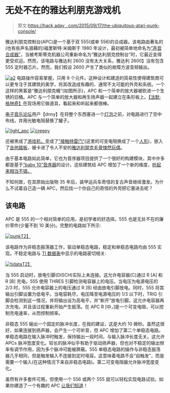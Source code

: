 # 无处不在的雅达利朋克游戏机

> 原文:[https://hack aday . com/2015/09/17/the-ubiquitous-atari-punk-console/](https://hackaday.com/2015/09/17/the-ubiquitous-atari-punk-console/)

雅达利朋克控制台(APC)是一个基于双 555(或单 556)的合成器。该电路由著名的(也有些声名狼藉的)福里斯特·米姆斯于 1980 年设计，最初被简单地命名为[“声音合成器”](http://web.media.mit.edu/~stefanm/HowTo/Electronics.html)，当被考斯蒂克机器公司重新命名为“雅达利朋克控制台”时，它最近变得更受欢迎。然而，该电路与雅达利 2600 没有太大关系，雅达利 2600】没有包含 555 定时器芯片。然而，我们假设 2600 产生了类似的故障方波音频输出。

[![a2](../Images/086af5ffe80c66dcf8628c9986757218.png)](https://hackaday.com/wp-content/uploads/2015/09/a2.jpg) 电路操作容易掌握，只用 9 个元件。这种设计和建造的简易性使得建筑商可以更专注于其建筑的美学，将其改造成有趣的、通常不太可能的外壳和系统。一个这样的黑客是“雅达利朋克桶”(如图所示)，APC 和一个简单的放大器被砍进一个生锈的旧桶。APC 与一个简单的放大器和再生扬声器一起建立在条形板上。[【法默·格林奇】](https://www.youtube.com/watch?v=9kpYrl5UQHU)在现场用它做道具，看起来和听起来都很棒。

[电子音乐论坛](http://electro-music.com/forum/viewtopic.php?t=17371)用户【dnny】在将整个东西塞进一个[灯泡](https://www.youtube.com/watch?v=yUUTSjfVZnU)之前，对电路进行了空中布线，并用光敏电阻替换了罐子。

 [![light_apc](../Images/34b30e8867e747f278fea507bedd8488.png "light_apc")](https://hackaday.com/2015/09/17/the-ubiquitous-atari-punk-console/light_apc-2/)  [![creepy](../Images/f83b2deaa5388c662a007af78929744f.png "creepy")](https://hackaday.com/2015/09/17/the-ubiquitous-atari-punk-console/creepy/) 

还被黑成了[游戏机，](https://www.youtube.com/watch?v=0uIFJ3VRBAU)变成了[“接触特雷门”](http://sinkhacks.com/vostok-i-contact-theremin-2/)(这里的可变电阻换成了一个[人形](https://www.youtube.com/watch?v=3sujuW7hxrE))，嵌入了[吉他踏板](https://www.youtube.com/watch?v=NndG0aCoBa8)，被卡进了令人不安的[雅达利朋克毛骨悚然玩偶](https://www.youtube.com/watch?v=QFZNXmDTiug)。

由于基本电路如此简单，它也为音序器项目提供了一个很好的构建模块，其中许多都是基于[“baby 10”音序器](http://sendling-info.blogspot.co.uk/2006/11/baby-10-sequencer.html)的设计。这些建筑给 APC 增加了一个新的维度，[听起来相当不错。](https://www.youtube.com/watch?v=Qe1ButmzNWY)

不知何故，在其原始出版物 35 年后，装甲运兵车奇怪的复古声音继续激发。为什么不试着自己造一辆 APC，然后找一个你自己的奇怪的外壳把它塞进去呢？

## 该电路

APC 是 555 的一个相对简单的应用，是初学者的好选择。555 也是无处不在的廉价零件(少量不到 10 美分)。完整的电路如下所示:

[![punk](../Images/e3819a565b250eca246bd8f83041a5cf.png)T2】](https://hackaday.com/wp-content/uploads/2015/09/punk1.png)

该电路作为非稳态振荡器工作，驱动单稳态电路，稳定和单稳态电路均由 555 实现。不稳定电路与 [TI 数据表](http://www.ti.com/lit/ds/symlink/ne555.pdf)中显示的电路密切相关:

[![tidata](../Images/fa576d284b81469eb24acc69fafc67f6.png)T2】](https://hackaday.com/wp-content/uploads/2015/09/tidata.png)

当 555 启动时，放电引脚(DISCH)实际上未连接。这允许电容器(C)通过 R [A] 和 R [B] 充电。555 使用 THRES 引脚检测电容器上的电压。当电压为电源电压的 2/3 时，555 允许电容器上的电压通过 R [B] 经由放电引脚放电。同时，555 将其输出引脚设置为低电平。当电容耗尽，电压降至电源电压的 1/3 以下时，TRIG 引脚会检测到这一情况，并将输出设为高电平，并“断开”放电引脚。这允许电容器再次充电，并且该过程重新开始产生振荡。在 APC R [中，]是一个可变电阻，可以控制充电速率，从而控制频率。

非稳态 555 输出一个固定的脉冲长度，在我的建设，这是大约 10 微秒。虽然这很好，如果连接到扬声器，会产生一个可听音，但 APC 增加了第二个单稳态电路。单稳态电路在输入脉冲时触发，保持输出一段时间，与输入脉冲长度无关。这允许 APCs 脉冲宽度变化。较长的脉冲似乎有助于驱动扬声器，但也对不稳定的输出频率有调节作用，因为多个脉冲可能被屏蔽。555 单稳态电路的操作与非稳态振荡器几乎相同，但是触发输入不连接到定时电容。这意味着电路不会“自触发”，而是需要一个输入(在这种情况下来自非稳态电路)。第二可变电阻器允许脉冲宽度变化。

虽然有许多套件可用，但使用一个 556 或两个 555 就可以轻松实现电路试验。如果你建造了一个有趣的 APC [让我们知道](http://hackaday.com/submit-a-tip/)！